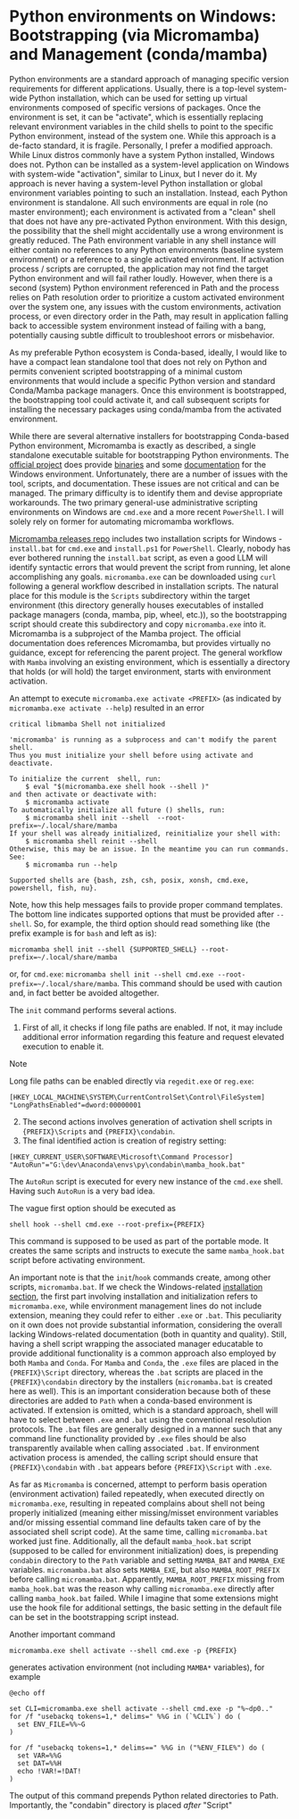 # Python environments on Windows: Bootstrapping (via Micromamba) and Management (conda/mamba)

Python environments are a standard approach of managing specific version requirements for different applications. Usually, there is a top-level system-wide Python installation, which can be used for setting up virtual environments composed of specific versions of packages. Once the environment is set, it can be "activate", which is essentially replacing relevant environment variables in the child shells to point to the specific Python environment, instead of the system one. While this approach is a de-facto standard, it is fragile. Personally, I prefer a modified approach. While Linux distros commonly have a system Python installed, Windows does not. Python can be installed as a system-level application on Windows with system-wide "activation", similar to Linux, but I never do it. My approach is never having a system-level Python installation or global environment variables pointing to such an installation. Instead, each Python environment is standalone. All such environments are equal in role (no master environment); each environment is activated from a "clean" shell that does not have any pre-activated Python environment. With this design, the possibility that the shell might accidentally use a wrong environment is greatly reduced. The Path environment variable in any shell instance will either contain no references to any Python environments (baseline system environment) or a reference to a single activated environment. If activation process / scripts are corrupted, the application may not find the target Python environment and will fail rather loudly. However, when there is a second (system) Python environment referenced in Path and the process relies on Path resolution order to prioritize a custom activated environment over the system one, any issues with the custom environments, activation process, or even directory order in the Path, may result in application falling back to accessible system environment instead of failing with a bang, potentially causing subtle difficult to troubleshoot errors or misbehavior.

As my preferable Python ecosystem is Conda-based, ideally, I would like to have a compact lean standalone tool that does not rely on Python and permits convenient scripted bootstrapping of a minimal custom environments that would include a specific Python version and standard Conda/Mamba package managers. Once this environment is bootstrapped, the bootstrapping tool could activate it, and call subsequent scripts for installing the necessary packages using conda/mamba from the activated environment.

While there are several alternative installers for bootstrapping Conda-based Python environment, Micromamba is exactly as described, a single standalone executable suitable for bootstrapping Python environments. The [official project](https://github.com/mamba-org/mamba) does provide [binaries](https://github.com/mamba-org/micromamba-releases) and some [documentation](https://mamba.readthedocs.io/en/latest/installation/micromamba-installation.html) for the Windows environment. Unfortunately, there are a number of issues with the tool, scripts, and documentation. These issues are not critical and can be managed. The primary difficulty is to identify them and devise appropriate workarounds. The two primary general-use administrative scripting environments on Windows are `cmd.exe` and a more recent `PowerShell`.  I will solely rely on former for automating micromamba workflows.

[Micromamba releases repo](https://github.com/mamba-org/micromamba-releases) includes two installation scripts for Windows - `install.bat` for `cmd.exe` and `install.ps1` for `PowerShell`. Clearly, nobody has ever bothered running the `install.bat` script, as even a good LLM will identify syntactic errors that would prevent the script from running, let alone accomplishing any goals. `micromamba.exe` can be downloaded using `curl` following a general workflow described in installation scripts. The natural place for this module is the `Scripts` subdirectory within the target environment (this directory generally houses executables of installed package managers (conda, mamba, pip, wheel, etc.)), so the bootstrapping script should create this subdirectory and copy `micromamba.exe` into it. Micromamba is a subproject of the Mamba project. The official documentation does references Micromamba, but provides virtually no guidance, except for referencing the parent project. The general workflow with `Mamba` involving an existing environment, which is essentially a directory that holds (or will hold) the target environment, starts with environment activation.

An attempt to execute `micromamba.exe activate <PREFIX>` (as indicated by `micromamba.exe activate --help`) resulted in an error

```
critical libmamba Shell not initialized

'micromamba' is running as a subprocess and can't modify the parent shell.
Thus you must initialize your shell before using activate and deactivate.

To initialize the current  shell, run:
    $ eval "$(micromamba.exe shell hook --shell )"
and then activate or deactivate with:
    $ micromamba activate
To automatically initialize all future () shells, run:
    $ micromamba shell init --shell  --root-prefix=~/.local/share/mamba
If your shell was already initialized, reinitialize your shell with:
    $ micromamba shell reinit --shell
Otherwise, this may be an issue. In the meantime you can run commands. See:
    $ micromamba run --help

Supported shells are {bash, zsh, csh, posix, xonsh, cmd.exe, powershell, fish, nu}.
```

Note, how this help messages fails to provide proper command templates. The bottom line indicates supported options that must be provided after `--shell`. So, for example, the third option should read something like (the prefix example is for `bash` and left as is):

```
micromamba shell init --shell {SUPPORTED_SHELL} --root-prefix=~/.local/share/mamba
```

or, for `cmd.exe`: `micromamba shell init --shell cmd.exe --root-prefix=~/.local/share/mamba`. This command should be used with caution and, in fact better be avoided altogether.

The `init` command performs several actions.
1. First of all, it checks if long file paths are enabled. If not, it may include additional error information regarding this feature and request elevated execution to enable it. 

> [!NOTE]
> 
> Long file paths can be enabled directly via `regedit.exe`  or `reg.exe`:
> 
> ```reg
>[HKEY_LOCAL_MACHINE\SYSTEM\CurrentControlSet\Control\FileSystem]
>"LongPathsEnabled"=dword:00000001
>```

2. The second actions involves generation of activation shell scripts in `{PREFIX}\Scripts` and `{PREFIX}\condabin`.
3. The final identified action is creation of registry setting:

```
[HKEY_CURRENT_USER\SOFTWARE\Microsoft\Command Processor]
"AutoRun"="G:\dev\Anaconda\envs\py\condabin\mamba_hook.bat"
```

The `AutoRun` script is executed for every new instance of the `cmd.exe` shell. Having such `AutoRun` is a very bad idea.

The vague first option should be executed as 

```
shell hook --shell cmd.exe --root-prefix={PREFIX}
```

This command is supposed to be used as part of the portable mode. It creates the same scripts and instructs to execute the same `mamba_hook.bat` script before activating environment.

An important note is that the `init`/`hook` commands create, among other scripts, `micromamba.bat`. If we check the Windows-related [installation section](https://mamba.readthedocs.io/en/latest/installation/micromamba-installation.html#windows), the first part involving installation and initialization refers to `micromamba.exe`, while environment management lines do not include extension, meaning they could refer to either `.exe`  or `.bat`. This peculiarity on it own does not provide substantial information, considering the overall lacking Windows-related documentation (both in quantity and quality). Still, having a shell script wrapping the associated manager educatable to provide additional functionality is a common approach also employed by both `Mamba` and `Conda`. For `Mamba` and `Conda`, the `.exe` files are placed in the `{PREFIX}\Script` directory, whereas the `.bat` scripts are placed in the `{PREFIX}\condabin` directory by the installers (`micromamba.bat` is created here as well). This is an important consideration because both of these directories are added to `Path` when a conda-based environment is activated. If extension is omitted, which is a standard approach, shell will have to select between `.exe` and `.bat` using the conventional resolution protocols. The `.bat` files are generally designed in a manner such that any command line functionality provided by `.exe` files should be also transparently available when calling associated `.bat`. If environment activation process is amended, the calling script should ensure that `{PREFIX}\condabin` with `.bat` appears before `{PREFIX}\Script` with `.exe`.

As far as `Micromamba` is concerned, attempt to perform basis operation (environment activation) failed repeatedly, when executed directly on `micromamba.exe`, resulting in repeated complains about shell not being properly initialized (meaning either missing/misset environment variables and/or missing essential command line defaults taken care of by the associated shell script code). At the same time, calling `micromamba.bat` worked just fine. Additionally, all the default `mamba_hook.bat` script (supposed to be called for environment initialization) does, is prepending `condabin` directory to the `Path` variable and setting `MAMBA_BAT` and `MAMBA_EXE` variables. `micromamba.bat` also sets `MAMBA_EXE`, but also `MAMBA_ROOT_PREFIX` before calling `micromamba.bat`. Apparently, `MAMBA_ROOT_PREFIX` missing from `mamba_hook.bat` was the reason why calling `micromamba.exe` directly after calling `mamba_hook.bat` failed. While I imagine that some extensions might use the hook file for additional settings, the basic setting in the default file can be set in the bootstrapping script instead.

Another important command

```
micromamba.exe shell activate --shell cmd.exe -p {PREFIX}
```

generates activation environment (not including `MAMBA*` variables), for example

```batch
@echo off

set CLI=micromamba.exe shell activate --shell cmd.exe -p "%~dp0.."
for /f "usebackq tokens=1,* delims=" %%G in (`%CLI%`) do (
  set ENV_FILE=%%~G
)

for /f "usebackq tokens=1,* delims==" %%G in ("%ENV_FILE%") do (
  set VAR=%%G
  set DAT=%%H
  echo !VAR!=!DAT!
)
```

The output of this command prepends Python related directories to Path. Importantly, the "condabin" directory is placed *after* "Script"